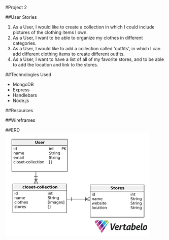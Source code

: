 #Project 2

##User Stories 
1. As a User, I would like to create a collection in which I could include pictures of the clothing items I own.
2. As a User, I want to be able to organize my clothes in different categories.
3. As a User, I would like to add a collection called 'outfits', in which I can add different clothing items to create different outfits.
4. As a User, I want to have a list of all of my favorite stores, and to be able to add the location and link to the stores.


##Technologies Used
- MongoDB
- Express
- Handlebars
- Node.js

##Resources

##Wireframes

##ERD
![ERD](/images/ERD.png)

